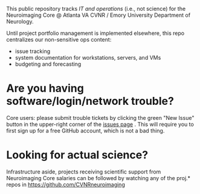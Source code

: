 

This public repository tracks *IT and operations* (i.e., not science) for the Neuroimaging Core @ Atlanta VA CVNR / Emory University Department of Neurology. 



Until project portfolio management is implemented elsewhere, this repo centralizes our non-sensitive ops content:
  - issue tracking
  - system documentation for workstations, servers, and VMs
  - budgeting and forecasting


Are you having software/login/network trouble?
================================
Core users: please submit trouble tickets by clicking the green "New Issue" button in the upper-right corner of the [issues page](http://j.mp/braindown) . This will require you to first sign up for a free GitHub account, which is not a bad thing.


Looking for actual science?
===============================
Infrastructure aside, projects receiving scientific support from Neuroimaging Core salaries can be followed by watching any of the proj.* repos in https://github.com/CVNRneuroimaging

